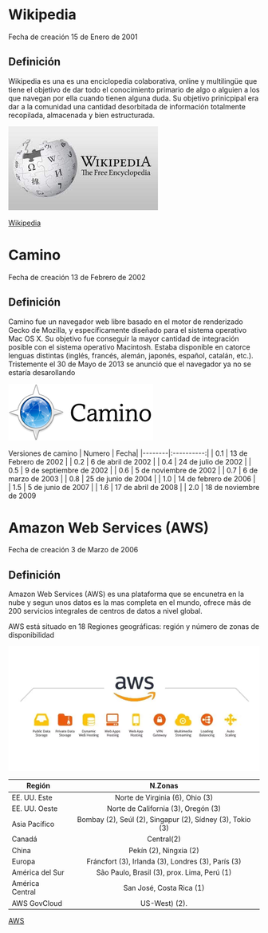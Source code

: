 # Wikipedia

Fecha de creación 15 de Enero de 2001

## Definición

Wikipedia es una es una enciclopedia colaborativa, online y multilingüe que tiene el objetivo de dar todo el conocimiento primario de algo o alguien a los que navegan por ella cuando tienen alguna duda. Su objetivo prinicpipal era dar a la comunidad una cantidad desorbitada de información totalmente recopilada, almacenada y bien estructurada.

![imagen](https://github.com/elfrago05/SMX2-M8_UF1_A1_HistoriaWeb_2002/blob/main/descarga.jpg "imagen wikipedia")

[Wikipedia](https://es.wikipedia.org/wiki/Wikipedia:Portada "Titulo Opcional")


# Camino

Fecha de creación 13 de Febrero de 2002

## Definición

Camino fue un navegador web libre basado en el motor de renderizado Gecko de Mozilla, y específicamente diseñado para el sistema operativo Mac OS X. Su objetivo fue conseguir la mayor cantidad de integración posible con el sistema operativo Macintosh. Estaba disponible en catorce lenguas distintas (inglés, francés, alemán, japonés, español, catalán, etc.). Tristemente el 30 de Mayo de 2013 se anunció que el navegador ya no se estaría desarollando

![imagen](https://github.com/elfrago05/SMX2-M8_UF1_A1_HistoriaWeb_2002/blob/main/logo.png "imagen Camino")

Versiones de camino
| Numero | Fecha| 
|--------|:----------:|
| 0.1 | 13 de Febrero de 2002 | 
| 0.2 | 6 de abril de 2002 | 
| 0.4 | 24 de julio de 2002 | 
| 0.5 | 9 de septiembre de 2002 | 
| 0.6 | 5 de noviembre de 2002 | 
| 0.7 | 6 de marzo de 2003 | 
| 0.8 | 25 de junio de 2004 | 
| 1.0 | 14 de febrero de 2006 | 
| 1.5 | 5 de junio de 2007 | 
| 1.6 | 17 de abril de 2008 | 
| 2.0 | 18 de noviembre de 2009
 
 
 # Amazon Web Services (AWS)

Fecha de creación 3 de Marzo de 2006

## Definición

Amazon Web Services (AWS) es una plataforma que se encunetra en la nube y segun unos datos es la mas completa en el mundo, ofrece más de 200 servicios integrales de centros de datos a nivel global. 

AWS está situado en 18 Regiones geográficas: región y número de zonas de disponibilidad

![imagen](https://github.com/elfrago05/SMX2-M8_UF1_A1_HistoriaWeb_2002/blob/main/Amazon-Web-Services-Leistungen.webp "imagen Amazon Web Services")

| Región | N.Zonas | 
|--------------|:-------------------------------:|
| EE. UU. Este | Norte de Virginia (6), Ohio (3) |
| EE. UU. Oeste | Norte de California (3), Oregón (3) | 
| Asia Pacífico | Bombay (2), Seúl (2), Singapur (2), Sídney (3), Tokio (3) | 
| Canadá | Central(2) | 
| China | Pekín (2), Ningxia (2) | 
| Europa | Fráncfort (3), Irlanda (3), Londres (3), París (3) | 
| América del Sur | São Paulo, Brasil (3), prox. Lima, Perú (1) | 
| América Central | San José, Costa Rica (1) | 
| AWS GovCloud | US-West) (2). | 

[AWS](https://aws.amazon.com/es/ "Titulo Opcional")
